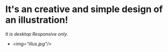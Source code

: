 # It's an creative and simple design of an illustration!

<i> It is desktop Responsive only.<i/>

+ <img="illus.jpg"/>
